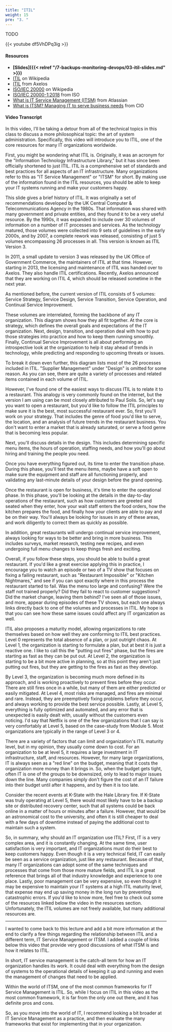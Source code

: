 ```yaml
---
title: "ITIL"
weight: 15
pre: "3. "
---
```


TODO

{{< youtube df5VhDPq3ig >}}

#### Resources

* **[Slides]({{< relref "/7-backups-monitoring-devops/03-itil-slides.md" >}})**
* [ITIL](https://en.wikipedia.org/wiki/ITIL) on Wikipedia
* [ITIL](https://www.axelos.com/best-practice-solutions/itil) from Axelos
* [ISO/IEC 20000](https://en.wikipedia.org/wiki/ISO/IEC_20000) on Wikipedia
* [ISO/IEC 20000-1:2018](https://www.iso.org/standard/70636.html) from ISO
* [What is IT Service Management (ITSM)](https://www.atlassian.com/itsm) from Atlassian
* [What is ITSM? Managing IT to serve business needs](https://www.cio.com/article/3228122/what-is-itsm-managing-it-to-serve-business-needs.html) from CIO

#### Video Transcript

In this video, I'll be taking a detour from all of the technical topics in this class to discuss a more philosophical topic: the art of system administration. Specifically, this video will introduce you to ITIL, one of the core resources for many IT organizations worldwide.

First, you might be wondering what ITIL is. Originally, it was an acronym for the "Information Technology Infrastructure Library," but it has since been officially shortened to just ITIL. ITIL is a comprehensive set of standards and best practices for all aspects of an IT infrastructure. Many organizations refer to this as "IT Service Management" or "ITSM" for short. By making use of the information found in the ITIL resources, you should be able to keep your IT systems running and make your customers happy.

This slide gives a brief history of ITIL. It was originally a set of recommendations developed by the UK Central Computer & Telecommunications Agency in the 1980s. That information was shared with many government and private entities, and they found it to be a very useful resource. By the 1990s, it was expanded to include over 30 volumes of information on a number of IT processes and services. As the technology matured, those volumes were collected into 9 sets of guidelines in the early 2000s, and by 2007, a complete rework was released, consisting of just 5 volumes encompassing 26 processes in all. This version is known as ITIL Version 3.

In 2011, a small update to version 3 was released by the UK Office of Government Commerce, the maintainers of ITIL at that time. However, starting in 2013, the licensing and maintenance of ITIL was handed over to Axelos. They also handle ITIL certifications. Recently, Axelos announced that they are working on ITIL 4, which should be released sometime in the next year.

As mentioned before, the current version of ITIL consists of 5 volumes: Service Strategy, Service Design, Service Transition, Service Operation, and Continual Service Improvement.

These volumes are interrelated, forming the backbone of any IT organization. This diagram shows how they all fit together. At the core is strategy, which defines the overall goals and expectations of the IT organization. Next, design, transition, and operation deal with how to put those strategies into practice and how to keep them running smoothly. Finally, Continual Service Improvement is all about performing an introspective look at the organization to help it stay ahead of trends in technology, while predicting and responding to upcoming threats or issues.

To break it down even further, this diagram lists most of the 26 processes included in ITIL. "Supplier Management" under "Design" is omitted for some reason. As you can see, there are quite a variety of processes and related items contained in each volume of ITIL.

However, I've found one of the easiest ways to discuss ITIL is to relate it to a restaurant. This analogy is very commonly found on the internet, but the version I am using can be most closely attributed to Paul Solis. So, let's say you want to open a restaurant, but you'd like to follow the ITIL principles to make sure it is the best, most successful restaurant ever. So, first you'll work on your strategy. That includes the genre of food you'd like to serve, the location, and an analysis of future trends in the restaurant business. You don't want to enter a market that is already saturated, or serve a food genre that is becoming less popular.

Next, you'll discuss details in the design. This includes determining specific menu items, the hours of operation, staffing needs, and how you'll go about hiring and training the people you need.

Once you have everything figured out, its time to enter the transition phase. During this phase, you'll test the menu items, maybe have a soft open to make sure the equipment and staff are all functioning properly, and validating any last-minute details of your design before the grand opening.

Once the restaurant is open for business, it's time to enter the operational phase. In this phase, you'll be looking at the details in the day-to-day operations of the restaurant, such as how customers are greeted and seated when they enter, how your wait staff enters the food orders, how the kitchen prepares the food, and finally how your clients are able to pay and be on their way. You'll always be looking for issues in any of these areas, and work diligently to correct them as quickly as possible.

In addition, great restaurants will undergo continual service improvement, always looking for ways to be better and bring in more business. This includes surveys, market research, testing new recipes, and even undergoing full menu changes to keep things fresh and exciting.

Overall, if you follow these steps, you should be able to build a great restaurant. If you'd like a great exercise applying this in practice, I encourage you to watch an episode or two of a TV show that focuses on fixing a failing restaurant, such as "Restaurant Impossible" or "Kitchen Nightmares," and see if you can spot exactly where in this process the restaurant started to fail. Was the menu too large and confusing? Were the staff not trained properly? Did they fail to react to customer suggestions? Did the market change, leaving them behind? I've seen all of those issues, and more, appear during episodes of these TV shows, but each one always links directly back to one of the volumes and processes in ITIL. My hope is that you can see how these same issues could affect any IT organization as well.

ITIL also proposes a maturity model, allowing organizations to rate themselves based on how well they are conforming to ITIL best practices. Level 0 represents the total absence of a plan, or just outright chaos. At Level 1, the organization is starting to formulate a plan, but at best it is just a reactive one. I like to call this the "putting out fires" phase, but the fires are starting as fast as they can be put out. At Level 2, the organization is starting to be a bit more active in planning, so at this point they aren't just putting out fires, but they are getting to the fires as fast as they develop.

By Level 3, the organization is becoming much more defined in its approach, and is working proactively to prevent fires before they occur. There are still fires once in a while, but many of them are either predicted or easily mitigated. At Level 4, most risks are managed, and fires are minimal and rare. Instead, they are preemptively fixing problems before they occur, and always working to provide the best service possible. Lastly, at Level 5, everything is fully optimized and automated, and any error that is unexpected is easily dealt with, usually without the customers even noticing. I'd say that Netflix is one of the few organizations that I can say is very comfortably at Level 5, based on the case-study from Module 5. Most organizations are typically in the range of Level 3 or 4.

There are a variety of factors that can limit and organization's ITIL maturity level, but in my opinion, they usually come down to cost. For an organization to be at level 5, it requires a large investment in IT infrastructure, staff, and resources. However, for many large organizations, IT is always seen as a "red line" on the budget, meaning that it costs the organization more money than it brings in. So, when the budget gets tight, often IT is one of the groups to be downsized, only to lead to major issues down the line. Many companies simply don't figure the cost of an IT failure into their budget until after it happens, and by then it is too late.

Consider the recent events at K-State with the Hale Library fire. If K-State was truly operating at Level 5, there would most likely have to be a backup site or distributed recovery center, such that all systems could be back online in a matter of hours or minutes after a failure. However, that would be an astronomical cost to the university, and often it is still cheaper to deal with a few days of downtime instead of paying the additional cost to maintain such a system.

So, in summary, why should an IT organization use ITIL? First, IT is a very complex area, and it is constantly changing. At the same time, user satisfaction is very important, and IT organizations must do their best to keep customers happy. Even though it is a very technical field, IT can easily be seen as a service organization, just like any restaurant. Because of that, many IT organizations can adopt some of the same techniques and processes that come from those more mature fields, and ITIL is a great reference that brings all of that industry knowledge and experience to one place. Lastly, poor management can be very expensive, so even though it may be expensive to maintain your IT systems at a high ITIL maturity level, that expense may end up saving money in the long run by preventing catastrophic errors. If you'd like to know more, feel free to check out some of the resources linked below the video in the resources section. Unfortunately, the ITIL volumes are not freely available, but many additional resources are.

---

I wanted to come back to this lecture and add a bit more information at the end to clarify a few things regarding the relationship between ITIL and a different term, IT Service Management or ITSM. I added a couple of links below this video that provide very good discussions of what ITSM is and how it relates to ITIL.

In short, IT service management is the catch-all term for how an IT organization handles its work. It could deal with everything from the design of systems to the operational details of keeping it up and running and even the management of changes that need to be applied. 

Within the world of ITSM, one of the most common frameworks for IT Service Management is ITIL. So, while I focus on ITIL in this video as the most common framework, it is far from the only one out there, and it has definite pros and cons. 

So, as you move into the world of IT, I recommend looking a bit broader at IT Service Management as a practice, and then evaluate the many frameworks that exist for implementing that in your organization. 